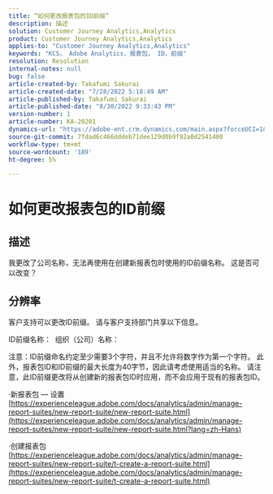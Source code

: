 ```yaml
---
title: “如何更改报表包的ID前缀”
description: 描述
solution: Customer Journey Analytics,Analytics
product: Customer Journey Analytics,Analytics
applies-to: "Customer Journey Analytics,Analytics"
keywords: "KCS， Adobe Analytics，报表包， ID，前缀"
resolution: Resolution
internal-notes: null
bug: false
article-created-by: Takafumi Sakurai
article-created-date: "7/28/2022 5:18:49 AM"
article-published-by: Takafumi Sakurai
article-published-date: "8/30/2022 9:33:43 PM"
version-number: 1
article-number: KA-20201
dynamics-url: "https://adobe-ent.crm.dynamics.com/main.aspx?forceUCI=1&pagetype=entityrecord&etn=knowledgearticle&id=373311bf-340e-ed11-82e5-000d3a379369"
source-git-commit: 7fdad6c466dddeb71dee129d0b9f92a0d2541400
workflow-type: tm+mt
source-wordcount: '189'
ht-degree: 5%

---
```


# 如何更改报表包的ID前缀

## 描述

我更改了公司名称，无法再使用在创建新报表包时使用的ID前缀名称。 这是否可以改变？

## 分辨率


客户支持可以更改ID前缀。 请与客户支持部门共享以下信息。

ID前缀名称：  组织（公司）名称：

注意：ID前缀命名约定至少需要3个字符，并且不允许将数字作为第一个字符。 此外，报表包ID和ID前缀的最大长度为40字节，因此请考虑使用适当的名称。 请注意，此ID前缀更改将从创建新的报表包ID时应用，而不会应用于现有的报表包ID。

·新报表包 — 设置
[https://experienceleague.adobe.com/docs/analytics/admin/manage-report-suites/new-report-suite/new-report-suite.html](https://experienceleague.adobe.com/docs/analytics/admin/manage-report-suites/new-report-suite/new-report-suite.html?lang=zh-Hans)

·创建报表包
[https://experienceleague.adobe.com/docs/analytics/admin/manage-report-suites/new-report-suite/t-create-a-report-suite.html](https://experienceleague.adobe.com/docs/analytics/admin/manage-report-suites/new-report-suite/t-create-a-report-suite.html)
